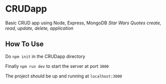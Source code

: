 # CRUDapp
Basic CRUD app using Node, Express, MongoDB
<em>Star Wars Quotes create, read, update, delete, application</em>

## How To Use 
Do `npm init` in the CRUDapp directory

Finally `npm run dev` to start the server at port `3000`

The project should be up and running at `localhost:3000`

